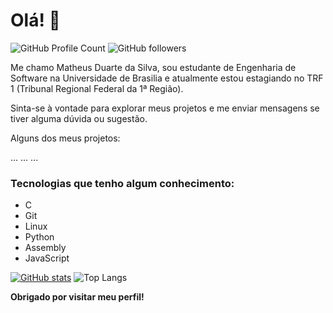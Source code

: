 # Olá! 👋

![GitHub Profile Count](https://komarev.com/ghpvc/?username=smmstakes)
![GitHub followers](https://img.shields.io/github/followers/smmstakes?label=follow)

Me chamo Matheus Duarte da Silva, sou estudante de Engenharia de Software na Universidade de Brasilia e atualmente estou estagiando no TRF 1 (Tribunal Regional Federal da 1ª Região).

Sinta-se à vontade para explorar meus projetos e me enviar mensagens se tiver alguma dúvida ou sugestão.

Alguns dos meus projetos:

...
...
...

### Tecnologias que tenho algum conhecimento:

- C
- Git
- Linux
- Python
- Assembly
- JavaScript

[![GitHub stats](https://github-readme-stats.vercel.app/api?username=smmstakes&show_icons=true&theme=tokyonight&rank_icon=github)](https://github.com/smmstakes/github-readme-stats) 
![Top Langs](https://github-readme-stats.vercel.app/api/top-langs/?username=smmstakes&show_icons=true&layout=compact&theme=tokyonight&size_weight=0.5&count_weight=0.5)
  
**Obrigado por visitar meu perfil!**
